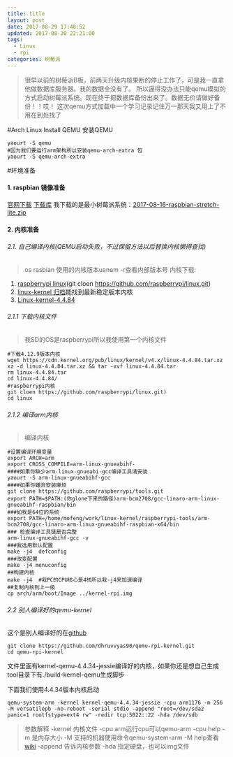 ```yaml
---
title: title
layout: post
date: 2017-08-29 17:48:52
updated: 2017-08-30 22:21:00
tags:
  - Linux
  - rpi
categories: 树莓派
---
```

> 很早以前的树莓派B板，前两天升级内核果断的停止工作了，可是我一直拿他做数据库服务器。我的数据全没有了。
> 所以逼得没办法只能qemu模拟的方式启动树莓派系统。现在终于把数据库备份出来了。数据无价请做好备份！！哎！
> 这次qemu方式加载中一个学习记录记住万一那天我又用上了不用在到处找了

#Arch Linux Install QEMU
安装QEMU
```
yaourt -S qemu
#因为我们要运行arm架构所以安装qemu-arch-extra 包
yaourt -S qemu-arch-extra 
```
#环境准备
#### 1. raspbian 镜像准备
[官网下载](https://www.raspberrypi.org/downloads/)
[下载库](https://downloads.raspberrypi.org/)
我下载的是最小树莓派系统：[2017-08-16-raspbian-stretch-lite.zip](https://downloads.raspberrypi.org/raspbian_lite/images/raspbian_lite-2017-08-17/2017-08-16-raspbian-stretch-lite.zip)
#### 2. 内核准备
###### 2.1. 自己编译内核(QEMU启动失败，不过保留方法以后替换内核懒得查找)
>os rasbian 使用的内核版本uanem -r查看内部版本号
内核下载:
1. [raspberrypi linux](https://github.com/raspberrypi/linux)(git cloen https://github.com/raspberrypi/linux.git)
2. [linux-kernel 归档](https://www.kernel.org/)能找到最新稳定版本内核
3. [Linux-kernel-4.4.84](https://cdn.kernel.org/pub/linux/kernel/v4.x/linux-4.4.84.tar.xz)

###### 2.1.1 下载内核文件
>我SD的OS是raspberrypi所以我使用第一个内核文件
```
#下载4.12.9版本内核
wget https://cdn.kernel.org/pub/linux/kernel/v4.x/linux-4.4.84.tar.xz
xz -d linux-4.4.84.tar.xz && tar -xvf linux-4.4.84.tar
rm linux-4.4.84.tar
cd linux-4.4.84/
#raspberrypi内核
git cloen https://github.com/raspberrypi/linux.git)
cd linux
```

###### 2.1.2 编译arm内核
>编译内核
```
#设置编译环境变量
export ARCH=arm
export CROSS_COMPILE=arm-linux-gnueabihf-
####如果你缺少arm-linux-gnueabi-gcc编译工具请安装
yaourt -S arm-linux-gnueabihf-gcc
####如果你嫌弃安装麻烦
git clone https://github.com/raspberrypi/tools.git
export PATH=$PATH:(你glone下来的路径)arm-bcm2708/gcc-linaro-arm-linux-gnueabihf-raspbian/bin
###如我是64位的系统
export PATH=/home/mofeng/work/linux-kernel/raspberrypi-tools/arm-bcm2708/gcc-linaro-arm-linux-gnueabihf-raspbian-x64/bin
### 检查编译工具链是否完整
arm-linux-gnueabihf-gcc -v
###我选用默认配置
make -j4  defconfig
###改变配置
make -j4 menuconfig
##构建内核
make -j4  #我PC的CPU核心是4核所以我-j4来加速编译
##复制内核到上一级
cp arch/arm/boot/Image ../kernel-rpi.img
```

###### 2.2 别人编译好的qemu-kernel
这个是别人编译好的在[github](https://github.com/dhruvvyas90/qemu-rpi-kernel)
```
git clone https://github.com/dhruvvyas90/qemu-rpi-kernel.git
cd qemu-rpi-kernel
```
文件里面有kernel-qemu-4.4.34-jessie编译好的内核，如果你还是想自己生成tool目录下有./build-kernel-qemu生成脚步

下面我们使用4.4.34版本内核启动

```
qemu-system-arm -kernel kernel-qemu-4.4.34-jessie -cpu arm1176 -m 256 -M versatilepb -no-reboot -serial stdio -append "root=/dev/sda2 panic=1 rootfstype=ext4 rw" -redir tcp:5022::22 -hda /dev/sdb
```
> 参数解释
> -kernel 内核文件
> -cpu arm运行cpu可以qemu-arm -cpu help
> -m 是内存大小
> -M 支持的机器使用命令qemu-system-arm -M help查看 [wiki](https://wiki.qemu.org/index.php/Documentation/Platforms/ARM)
> -append 告诉内核参数
> -hda 指定硬盘，也可以img文件

